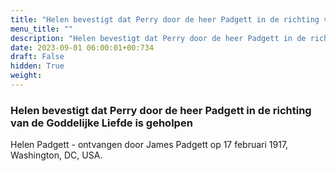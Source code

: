```yaml
---
title: "Helen bevestigt dat Perry door de heer Padgett in de richting van de Goddelijke Liefde is geholpen"
menu_title: ""
description: "Helen bevestigt dat Perry door de heer Padgett in de richting van de Goddelijke Liefde is geholpen"
date: 2023-09-01 06:00:01+00:734
draft: False
hidden: True
weight:
---
```

### Helen bevestigt dat Perry door de heer Padgett in de richting van de Goddelijke Liefde is geholpen

Helen Padgett - ontvangen door James Padgett op 17 februari 1917, Washington, DC, USA.

